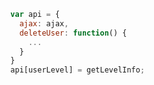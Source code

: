 ---
---
```javascript
  var api = {
    ajax: ajax,
    deleteUser: function() {
      ...
    }
  }
  api[userLevel] = getLevelInfo;
```
